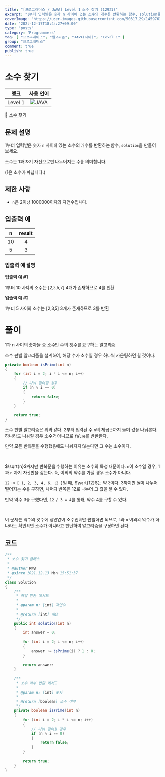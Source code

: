 ```yaml
---
title: "[프로그래머스 / JAVA] Level 1 소수 찾기 (12921)"
excerpt: "1부터 입력받은 숫자 n 사이에 있는 소수의 개수를 반환하는 함수, solution을 만들어 보세요. 소수는 1과 자기 자신으로만 나누어지는 수를 의미합니다. (1은 소수가 아닙니다.)"
coverImage: "https://user-images.githubusercontent.com/50317129/145976356-6b5d1430-31c0-4c34-829e-6be8f747ab19.png"
date: "2021-12-17T18:44:27+09:00"
type: "posts"
category: "Programmers"
tag: [ "프로그래머스", "알고리즘", "JAVA(자바)", "Level 1" ]
group: "프로그래머스"
comment: true
publish: true
---
```


# 소수 찾기

|  랭크   |                                                      사용 언어                                                      |
| :-----: | :-----------------------------------------------------------------------------------------------------------------: |
| Level 1 | ![JAVA](https://shields.io/badge/java-JDK%2011-lightgray?logo=java&style=plastic&logoColor=white&labelColor=orange) |

🔗 [소수 찾기](https://programmers.co.kr/learn/courses/30/lessons/12921)





## 문제 설명

1부터 입력받은 숫자 `n` 사이에 있는 소수의 개수를 반환하는 함수, `solution`을 만들어 보세요.

소수는 1과 자기 자신으로만 나누어지는 수를 의미합니다.

(1은 소수가 아닙니다.)





## 제한 사항

* `n`은 2이상 1000000이하의 자연수입니다.





## 입출력 예

|   n   | result |
| :---: | :----: |
|  10   |   4    |
|   5   |   3    |



### 입출력 예 설명

**입출력 예 #1**

1부터 10 사이의 소수는 [2,3,5,7] 4개가 존재하므로 4를 반환

**입출력 예 #2**

1부터 5 사이의 소수는 [2,3,5] 3개가 존재하므로 3를 반환










# 풀이

1과 n 사이의 숫자들 중 소수인 수의 갯수를 요구하는 알고리즘

소수 판별 알고리즘을 설계하여, 해당 수가 소수일 경우 하나씩 카운팅하면 될 것이다.

``` java
private boolean isPrime(int n)
{
	for (int i = 2; i * i <= n; i++)
	{
		// 나눠 떨어질 경우
		if (n % i == 0)
		{
			return false;
		}
	}
	
	return true;
}
```

소수 판별 알고리즘은 위와 같다. 2부터 입력된 수 `n`의 제곱근까지 돌며 값을 나눠본다. 하나라도 나눠질 경우 소수가 아니므로 `false`를 반환한다.

만약 모든 반복문을 수행했음에도 나눠지지 않는다면 그 수는 소수이다.

<br />

$\sqrt{n}$까지만 반복문을 수행하는 이유는 소수의 특성 때문이다. `n`이 소수일 경우, 1과 `n` 자기 자신만을 갖는다. 즉, 이외의 약수를 가질 경우 소수가 아니다.

`12` -> `[ 1, 2, 3, 4, 6, 12 ]`일 때, $\sqrt{12}$는 약 3이다. 3까지만 돌며 나누어 떨어지는 수를 구하면, 나머지 반쪽은 12로 나누어 그 값을 알 수 있다.

만약 약수 3을 구했다면, `12 / 3 = 4`를 통해, 약수 4를 구할 수 있다.

<br />

이 문제는 약수의 갯수에 상관없이 소수인지만 판별하면 되므로, 1과 `n` 이외의 약수가 하나라도 확인되면 소수가 아니라고 판단하여 알고리즘을 구성하면 된다.





## 코드

``` java
/**
 * 소수 찾기 클래스
 *
 * @author RWB
 * @since 2021.12.13 Mon 15:51:37
 */
class Solution
{
	/**
	 * 해답 반환 메서드
	 *
	 * @param n: [int] 자연수
	 *
	 * @return [int] 해답
	 */
	public int solution(int n)
	{
		int answer = 0;
		
		for (int i = 2; i <= n; i++)
		{
			answer += isPrime(i) ? 1 : 0;
		}
		
		return answer;
	}
	
	/**
	 * 소수 여부 반환 메서드
	 *
	 * @param n: [int] 숫자
	 *
	 * @return [boolean] 소수 여부
	 */
	private boolean isPrime(int n)
	{
		for (int i = 2; i * i <= n; i++)
		{
			// 나눠 떨어질 경우
			if (n % i == 0)
			{
				return false;
			}
		}
		
		return true;
	}
}
```